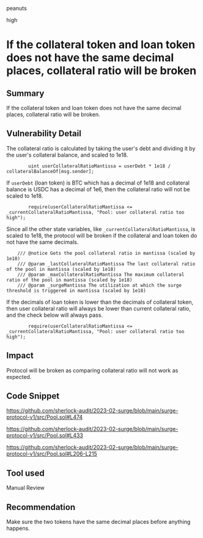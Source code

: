 peanuts

high

# If the collateral token and loan token does not have the same decimal places, collateral ratio will be broken

## Summary

If the collateral token and loan token does not have the same decimal places, collateral ratio will be broken.

## Vulnerability Detail

The collateral ratio is calculated by taking the user's debt and dividing it by the user's collateral balance, and scaled to 1e18.

```solidity
        uint userCollateralRatioMantissa = userDebt * 1e18 / collateralBalanceOf[msg.sender];
```

If `userDebt` (loan token) is BTC which has a decimal of 1e18 and collateral balance is USDC has a decimal of 1e6, then the collateral ratio will not be scaled to 1e18.

```solidity
        require(userCollateralRatioMantissa <= _currentCollateralRatioMantissa, "Pool: user collateral ratio too high");
```

Since all the other state variables, like `_currentCollateralRatioMantissa`, is scaled to 1e18, the protocol will be broken if the collateral and loan token do not have the same decimals.

```solidity
    /// @notice Gets the pool collateral ratio in mantissa (scaled by 1e18)
    /// @param _lastCollateralRatioMantissa The last collateral ratio of the pool in mantissa (scaled by 1e18)
    /// @param _maxCollateralRatioMantissa The maximum collateral ratio of the pool in mantissa (scaled by 1e18)
    /// @param _surgeMantissa The utilization at which the surge threshold is triggered in mantissa (scaled by 1e18)
```

If the decimals of loan token is lower than the decimals of collateral token, then user collateral ratio will always be lower than current collateral ratio, and the check below will always pass.

```solidity
        require(userCollateralRatioMantissa <= _currentCollateralRatioMantissa, "Pool: user collateral ratio too high");
```

## Impact

Protocol will be broken as comparing collateral ratio will not work as expected.

## Code Snippet

https://github.com/sherlock-audit/2023-02-surge/blob/main/surge-protocol-v1/src/Pool.sol#L474

https://github.com/sherlock-audit/2023-02-surge/blob/main/surge-protocol-v1/src/Pool.sol#L433

https://github.com/sherlock-audit/2023-02-surge/blob/main/surge-protocol-v1/src/Pool.sol#L206-L215


## Tool used

Manual Review

## Recommendation

Make sure the two tokens have the same decimal places before anything happens.
